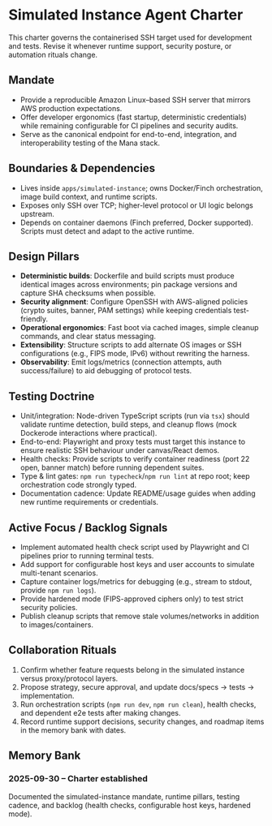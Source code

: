 # Simulated Instance Agent Charter

This charter governs the containerised SSH target used for development and tests. Revise it whenever runtime support, security posture, or automation rituals change.

## Mandate
- Provide a reproducible Amazon Linux–based SSH server that mirrors AWS production expectations.
- Offer developer ergonomics (fast startup, deterministic credentials) while remaining configurable for CI pipelines and security audits.
- Serve as the canonical endpoint for end-to-end, integration, and interoperability testing of the Mana stack.

## Boundaries & Dependencies
- Lives inside `apps/simulated-instance`; owns Docker/Finch orchestration, image build context, and runtime scripts.
- Exposes only SSH over TCP; higher-level protocol or UI logic belongs upstream.
- Depends on container daemons (Finch preferred, Docker supported). Scripts must detect and adapt to the active runtime.

## Design Pillars
- **Deterministic builds**: Dockerfile and build scripts must produce identical images across environments; pin package versions and capture SHA checksums when possible.
- **Security alignment**: Configure OpenSSH with AWS-aligned policies (crypto suites, banner, PAM settings) while keeping credentials test-friendly.
- **Operational ergonomics**: Fast boot via cached images, simple cleanup commands, and clear status messaging.
- **Extensibility**: Structure scripts to add alternate OS images or SSH configurations (e.g., FIPS mode, IPv6) without rewriting the harness.
- **Observability**: Emit logs/metrics (connection attempts, auth success/failure) to aid debugging of protocol tests.

## Testing Doctrine
- Unit/integration: Node-driven TypeScript scripts (run via `tsx`) should validate runtime detection, build steps, and cleanup flows (mock Dockerode interactions where practical).
- End-to-end: Playwright and proxy tests must target this instance to ensure realistic SSH behaviour under canvas/React demos.
- Health checks: Provide scripts to verify container readiness (port 22 open, banner match) before running dependent suites.
- Type & lint gates: `npm run typecheck`/`npm run lint` at repo root; keep orchestration code strongly typed.
- Documentation cadence: Update README/usage guides when adding new runtime requirements or credentials.

## Active Focus / Backlog Signals
- Implement automated health check script used by Playwright and CI pipelines prior to running terminal tests.
- Add support for configurable host keys and user accounts to simulate multi-tenant scenarios.
- Capture container logs/metrics for debugging (e.g., stream to stdout, provide `npm run logs`).
- Provide hardened mode (FIPS-approved ciphers only) to test strict security policies.
- Publish cleanup scripts that remove stale volumes/networks in addition to images/containers.

## Collaboration Rituals
1. Confirm whether feature requests belong in the simulated instance versus proxy/protocol layers.
2. Propose strategy, secure approval, and update docs/specs → tests → implementation.
3. Run orchestration scripts (`npm run dev`, `npm run clean`), health checks, and dependent e2e tests after making changes.
4. Record runtime support decisions, security changes, and roadmap items in the memory bank with dates.

## Memory Bank
### 2025-09-30 – Charter established
Documented the simulated-instance mandate, runtime pillars, testing cadence, and backlog (health checks, configurable host keys, hardened mode).
